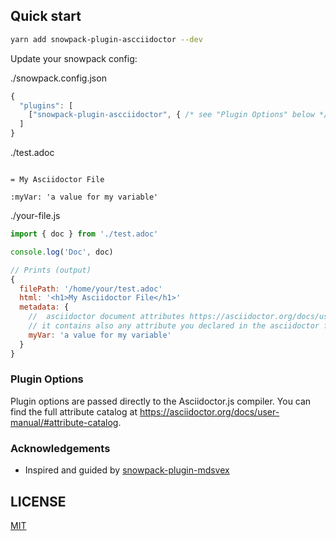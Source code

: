 ## Quick start

```bash
yarn add snowpack-plugin-ascciidoctor --dev
```

Update your snowpack config:

./snowpack.config.json

```js
{
  "plugins": [
    ["snowpack-plugin-ascciidoctor", { /* see "Plugin Options" below */ }],
  ]
}
```

./test.adoc

```adoc

= My Asciidoctor File

:myVar: 'a value for my variable'
```

./your-file.js

```js
import { doc } from './test.adoc'

console.log('Doc', doc)

// Prints (output)
{
  filePath: '/home/your/test.adoc'
  html: '<h1>My Asciidoctor File</h1>'
  metadata: {
    //  asciidoctor document attributes https://asciidoctor.org/docs/user-manual/#attribute-catalog
    // it contains also any attribute you declared in the asciidoctor file, e.g:
    myVar: 'a value for my variable'
  }
}
```

### Plugin Options

Plugin options are passed directly to the Asciidoctor.js compiler. You can find the full attribute catalog at https://asciidoctor.org/docs/user-manual/#attribute-catalog.

### Acknowledgements

- Inspired and guided by [snowpack-plugin-mdsvex](https://github.com/Studiobear/snowpack-plugin-mdsvex)

## LICENSE

[MIT](./LICENSE)
